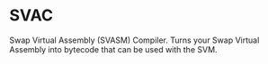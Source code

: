 # SVAC
Swap Virtual Assembly (SVASM) Compiler. Turns your Swap Virtual Assembly into bytecode that can be used with the SVM.
